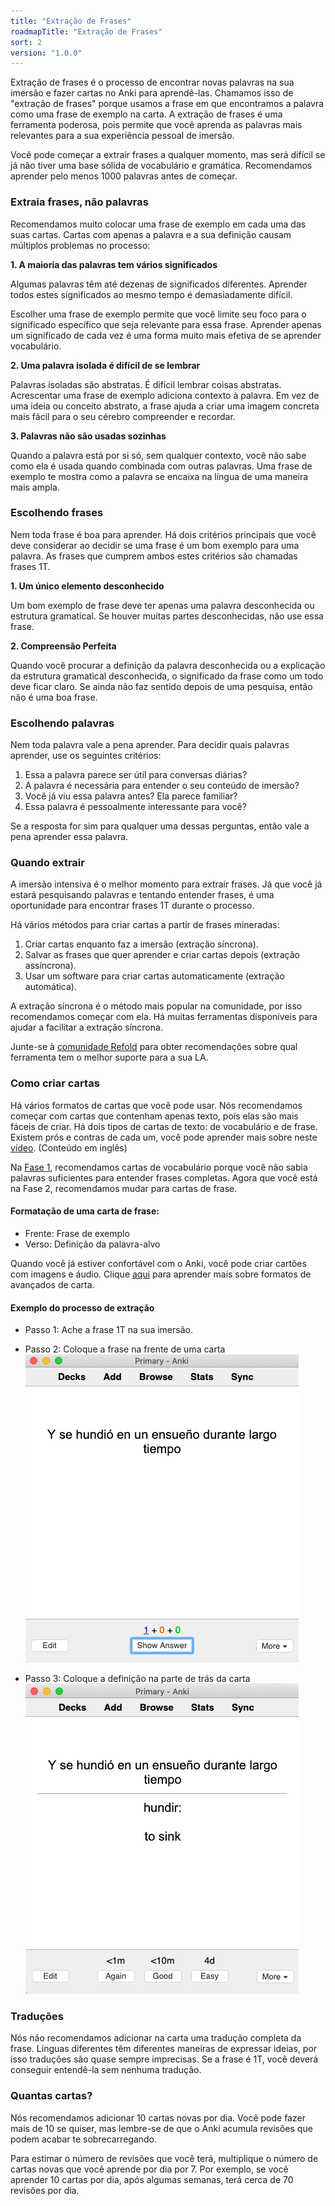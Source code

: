 ```yaml
---
title: "Extração de Frases"
roadmapTitle: "Extração de Frases"
sort: 2
version: "1.0.0"
---
```


Extração de frases é o processo de encontrar novas palavras na sua imersão e fazer cartas no Anki para aprendê-las. Chamamos isso de "extração de frases" porque usamos a frase em que encontramos a palavra como uma frase de exemplo na carta. A extração de frases é uma ferramenta poderosa, pois permite que você aprenda as palavras mais relevantes para a sua experiência pessoal de imersão.

Você pode começar a extrair frases a qualquer momento, mas será difícil se já não tiver uma base sólida de vocabulário e gramática. Recomendamos aprender pelo menos 1000 palavras antes de começar.

### Extraia frases, não palavras

Recomendamos muito colocar uma frase de exemplo em cada uma das suas cartas. Cartas com apenas a palavra e a sua definição causam múltiplos problemas no processo:

**1. A maioria das palavras tem vários significados**

Algumas palavras têm até dezenas de significados diferentes. Aprender todos estes significados ao mesmo tempo é demasiadamente difícil.

Escolher uma frase de exemplo permite que você limite seu foco para o significado específico que seja relevante para essa frase. Aprender apenas um significado de cada vez é uma forma muito mais efetiva de se aprender vocabulário.

**2. Uma palavra isolada é difícil de se lembrar**

Palavras isoladas são abstratas. É difícil lembrar coisas abstratas. Acrescentar uma frase de exemplo adiciona contexto à palavra. Em vez de uma ideia ou conceito abstrato, a frase ajuda a criar uma imagem concreta mais fácil para o seu cérebro compreender e recordar.

**3. Palavras não são usadas sozinhas**

Quando a palavra está por si só, sem qualquer contexto, você não sabe como ela é usada quando combinada com outras palavras. Uma frase de exemplo te mostra como a palavra se encaixa na língua de uma maneira mais ampla.

### Escolhendo frases

Nem toda frase é boa para aprender. Há dois critérios principais que você deve considerar ao decidir se uma frase é um bom exemplo para uma palavra. As frases que cumprem ambos estes critérios são chamadas frases 1T.

**1. Um único elemento desconhecido**

Um bom exemplo de frase deve ter apenas uma palavra desconhecida ou estrutura gramatical. Se houver muitas partes desconhecidas, não use essa frase.

**2. Compreensão Perfeita**

Quando você procurar a definição da palavra desconhecida ou a explicação da estrutura gramatical desconhecida, o significado da frase como um todo deve ficar claro. Se ainda não faz sentido depois de uma pesquisa, então não é uma boa frase.

### Escolhendo palavras

Nem toda palavra vale a pena aprender. Para decidir quais palavras aprender, use os seguintes critérios:

1. Essa a palavra parece ser útil para conversas diárias?
1. A palavra é necessária para entender o seu conteúdo de imersão?
1. Você já viu essa palavra antes? Ela parece familiar?
1. Essa palavra é pessoalmente interessante para você?

Se a resposta for sim para qualquer uma dessas perguntas, então vale a pena aprender essa palavra.

### Quando extrair

A imersão intensiva é o melhor momento para extrair frases. Já que você já estará pesquisando palavras e tentando entender frases, é uma oportunidade para encontrar frases 1T durante o processo.

Há vários métodos para criar cartas a partir de frases mineradas:

1. Criar cartas enquanto faz a imersão (extração síncrona).
1. Salvar as frases que quer aprender e criar cartas depois (extração assíncrona).
1. Usar um software para criar cartas automaticamente (extração automática).

A extração síncrona é o método mais popular na comunidade, por isso recomendamos começar com ela. Há muitas ferramentas disponíveis para ajudar a facilitar a extração síncrona.

Junte-se à [comunidade Refold][join-link] para obter recomendações sobre qual ferramenta tem o melhor suporte para a sua LA.

### Como criar cartas

Há vários formatos de cartas que você pode usar. Nós recomendamos começar com cartas que contenham apenas texto, pois elas são mais fáceis de criar. Há dois tipos de cartas de texto: de vocabulário e de frase. Existem prós e contras de cada um, você pode aprender mais sobre neste [vídeo][vocab-vs-sentence-video]. (Conteúdo em inglês)

Na [Fase 1][vocabulary-cards], recomendamos cartas de vocabulário porque você não sabia palavras suficientes para entender frases completas. Agora que você está na Fase 2, recomendamos mudar para cartas de frase.

#### Formatação de uma carta de frase:

-   Frente: Frase de exemplo
-   Verso: Definição da palavra-alvo

Quando você já estiver confortável com o Anki, você pode criar cartões com imagens e áudio. Clique [aqui][advanced-mining] para aprender mais sobre formatos de avançados de carta.

#### Exemplo do processo de extração

-   Passo 1: Ache a frase 1T na sua imersão.
-   Passo 2: Coloque a frase na frente de uma carta  ![](../../../images/sentence-card-front.png)

-   Passo 3: Coloque a definição na parte de trás da carta  ![](../../../images/sentence-card-back.png)

### Traduções

Nós não recomendamos adicionar na carta uma tradução completa da frase. Línguas diferentes têm diferentes maneiras de expressar ideias, por isso traduções são quase sempre imprecisas. Se a frase é 1T, você deverá conseguir entendê-la sem nenhuma tradução.

### Quantas cartas?

Nós recomendamos adicionar 10 cartas novas por dia. Você pode fazer mais de 10 se quiser, mas lembre-se de que o Anki acumula revisões que podem acabar te sobrecarregando.

Para estimar o número de revisões que você terá, multiplique o número de cartas novas que você aprende por dia por 7. Por exemplo, se você aprender 10 cartas por dia, após algumas semanas, terá cerca de 70 revisões por dia.

[join-link]: /join
[vocab-vs-sentence-video]: https://www.youtube.com/watch?v=GLfmKWhLhjk
[advanced-mining]: /roadmap/stage-2/b/advanced-sentence-mining
[vocabulary-cards]: /simplified/stage-1/a/vocabulary#Creating-Your-Own-Deck
